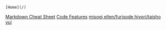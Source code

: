     [Home](/)
[Markdown Cheat Sheet](/docs/cheat-sheet)
[Code Features](/docs/code-features)
[misogi ellen/furisode hiyori/taisho yui](/docs/misogi_ellen_furisode_hiyori_taisho_yui)

